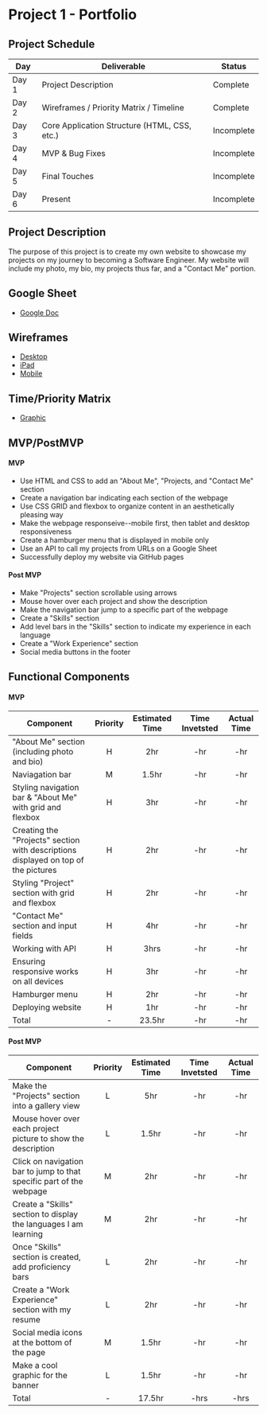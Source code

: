 # Project 1 - Portfolio

## Project Schedule

|  Day | Deliverable | Status
|---|---| ---|
|Day 1| Project Description | Complete
|Day 2| Wireframes / Priority Matrix / Timeline | Complete
|Day 3| Core Application Structure (HTML, CSS, etc.) | Incomplete
|Day 4| MVP & Bug Fixes | Incomplete
|Day 5| Final Touches | Incomplete
|Day 6| Present | Incomplete

## Project Description
The purpose of this project is to create my own website to showcase my projects on my journey to becoming a Software Engineer. My website will include my photo, my bio, my projects thus far, and a "Contact Me" portion. 

## Google Sheet
- [Google Doc](https://docs.google.com/spreadsheets/d/1V1M3Eq1NXH2PNmeTlVviRhEjX9kenq769Vo2P5mMtro/edit#gid=0)

## Wireframes
- [Desktop](https://res.cloudinary.com/ds7vqqwb8/image/upload/v1594515015/Project%201%20-%20Portfolio/Desktop_v6x5r0.png)
- [iPad](https://res.cloudinary.com/ds7vqqwb8/image/upload/v1594515015/Project%201%20-%20Portfolio/iPad_g0aigm.png)
- [Mobile](https://res.cloudinary.com/ds7vqqwb8/image/upload/v1594515015/Project%201%20-%20Portfolio/iPad_g0aigm.png)

## Time/Priority Matrix 
- [Graphic](https://res.cloudinary.com/ds7vqqwb8/image/upload/v1594523858/Project%201%20-%20Portfolio/IMG_0872_txwvgt.heic)

## MVP/PostMVP

#### MVP
- Use HTML and CSS to add an "About Me", "Projects, and "Contact Me" section
- Create a navigation bar indicating each section of the webpage
- Use CSS GRID and flexbox to organize content in an aesthetically pleasing way 
- Make the webpage responseive--mobile first, then tablet and desktop responsiveness
- Create a hamburger menu that is displayed in mobile only
- Use an API to call my projects from URLs on a Google Sheet
- Successfully deploy my website via GitHub pages


#### Post MVP
- Make "Projects" section scrollable using arrows
- Mouse hover over each project and show the description
- Make the navigation bar jump to a specific part of the webpage
- Create a "Skills" section
- Add level bars in the "Skills" section to indicate my experience in each language
- Create a "Work Experience" section
- Social media buttons in the footer


## Functional Components

#### MVP
| Component | Priority | Estimated Time | Time Invetsted | Actual Time |
| --- | :---: |  :---: | :---: | :---: |
| "About Me" section (including photo and bio)  | H | 2hr | -hr | -hr|
| Naviagation bar | M | 1.5hr | -hr | -hr|
| Styling navigation bar & "About Me" with grid and flexbox | H | 3hr | -hr | -hr|
| Creating the "Projects" section with descriptions displayed on top of the pictures | H | 2hr| -hr | -hr |
| Styling "Project" section with grid and flexbox | H | 2hr | -hr | -hr|
| "Contact Me" section and input fields| H | 4hr | -hr | -hr|
| Working with API | H | 3hrs| -hr | -hr |
| Ensuring responsive works on all devices | H | 3hr | -hr | -hr|
| Hamburger menu | H | 2hr | -hr | -hr|
| Deploying website | H | 1hr | -hr | -hr|
| Total | - | 23.5hr | -hr | -hr |


#### Post MVP
| Component | Priority | Estimated Time | Time Invetsted | Actual Time |
| --- | :---: |  :---: | :---: | :---: |
| Make the "Projects" section into a gallery view | L | 5hr | -hr | -hr|
| Mouse hover over each project picture to show the description | L | 1.5hr | -hr | -hr|
| Click on navigation bar to jump to that specific part of the webpage | M | 2hr | -hr | -hr|
| Create a "Skills" section to display the languages I am learning | M | 2hr| -hr | -hr |
| Once "Skills" section is created, add proficiency bars | L | 2hr | -hr | -hr|
| Create a "Work Experience" section with my resume| L | 2hr | -hr | -hr|
| Social media icons at the bottom of the page| M | 1.5hr | -hr | -hr |
| Make a cool graphic for the banner | L | 1.5hr | -hr | -hr |
| Total | - | 17.5hr | -hrs | -hrs |

